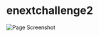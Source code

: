 # enextchallenge2

![Page Screenshot](https://github.com/IgNog93/enext_challenge2/tree/master/image/screenshot.jpg "This is a screenshot of the challenge")
